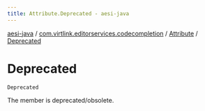 ```yaml
---
title: Attribute.Deprecated - aesi-java
---
```


[aesi-java](../../index.html) / [com.virtlink.editorservices.codecompletion](../index.html) / [Attribute](index.html) / [Deprecated](.)

# Deprecated

`Deprecated`

The member is deprecated/obsolete.


